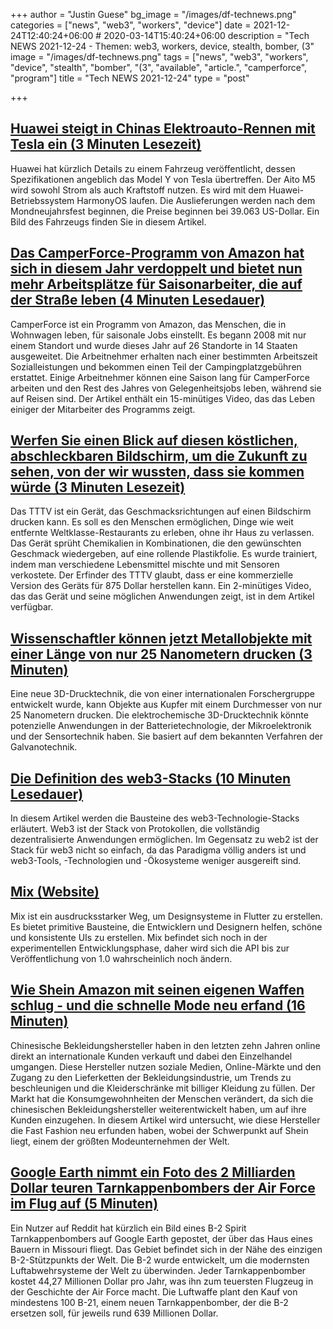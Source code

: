 +++
author = "Justin Guese"
bg_image = "/images/df-technews.png"
categories = ["news", "web3", "workers", "device"]
date = 2021-12-24T12:40:24+06:00 # 2020-03-14T15:40:24+06:00
description = "Tech NEWS 2021-12-24 - Themen: web3, workers, device, stealth, bomber, (3"
image = "/images/df-technews.png"
tags = ["news", "web3", "workers", "device", "stealth", "bomber", "(3", "available", "article.", "camperforce", "program"]
title = "Tech NEWS 2021-12-24"
type = "post"

+++

## [Huawei steigt in Chinas Elektroauto-Rennen mit Tesla ein (3 Minuten Lesezeit)](https://www.cnbc.com/2021/12/23/huawei-joins-chinas-electric-car-race-in-competition-with-tesla.html)

 Huawei hat kürzlich Details zu einem Fahrzeug veröffentlicht, dessen Spezifikationen angeblich das Model Y von Tesla übertreffen. Der Aito M5 wird sowohl Strom als auch Kraftstoff nutzen. Es wird mit dem Huawei-Betriebssystem HarmonyOS laufen. Die Auslieferungen werden nach dem Mondneujahrsfest beginnen, die Preise beginnen bei 39.063 US-Dollar. Ein Bild des Fahrzeugs finden Sie in diesem Artikel.

## [Das CamperForce-Programm von Amazon hat sich in diesem Jahr verdoppelt und bietet nun mehr Arbeitsplätze für Saisonarbeiter, die auf der Straße leben (4 Minuten Lesedauer)](https://www.cnbc.com/2021/12/23/inside-the-growing-amazon-camperforce-program-featured-in-nomadland.html)

 CamperForce ist ein Programm von Amazon, das Menschen, die in Wohnwagen leben, für saisonale Jobs einstellt. Es begann 2008 mit nur einem Standort und wurde dieses Jahr auf 26 Standorte in 14 Staaten ausgeweitet. Die Arbeitnehmer erhalten nach einer bestimmten Arbeitszeit Sozialleistungen und bekommen einen Teil der Campingplatzgebühren erstattet. Einige Arbeitnehmer können eine Saison lang für CamperForce arbeiten und den Rest des Jahres von Gelegenheitsjobs leben, während sie auf Reisen sind. Der Artikel enthält ein 15-minütiges Video, das das Leben einiger der Mitarbeiter des Programms zeigt.

## [Werfen Sie einen Blick auf diesen köstlichen, abschleckbaren Bildschirm, um die Zukunft zu sehen, von der wir wussten, dass sie kommen würde (3 Minuten Lesezeit)](https://www.theverge.com/2021/12/23/22851585/lick-taste-the-tv-screen-snozzberries-flavor-chemicals-menu)

 Das TTTV ist ein Gerät, das Geschmacksrichtungen auf einen Bildschirm drucken kann. Es soll es den Menschen ermöglichen, Dinge wie weit entfernte Weltklasse-Restaurants zu erleben, ohne ihr Haus zu verlassen. Das Gerät sprüht Chemikalien in Kombinationen, die den gewünschten Geschmack wiedergeben, auf eine rollende Plastikfolie. Es wurde trainiert, indem man verschiedene Lebensmittel mischte und mit Sensoren verkostete. Der Erfinder des TTTV glaubt, dass er eine kommerzielle Version des Geräts für 875 Dollar herstellen kann. Ein 2-minütiges Video, das das Gerät und seine möglichen Anwendungen zeigt, ist in dem Artikel verfügbar.

## [Wissenschaftler können jetzt Metallobjekte mit einer Länge von nur 25 Nanometern drucken (3 Minuten)](https://interestingengineering.com/scientists-can-now-print-metal-objects-that-are-only-25-nanometers-long)

 Eine neue 3D-Drucktechnik, die von einer internationalen Forschergruppe entwickelt wurde, kann Objekte aus Kupfer mit einem Durchmesser von nur 25 Nanometern drucken. Die elektrochemische 3D-Drucktechnik könnte potenzielle Anwendungen in der Batterietechnologie, der Mikroelektronik und der Sensortechnik haben. Sie basiert auf dem bekannten Verfahren der Galvanotechnik.

## [Die Definition des web3-Stacks (10 Minuten Lesedauer)](https://bit.ly/3FsS5ng/1/0100017dec2164e1-e07c2278-493a-41ec-a0f2-b4bf602a9080-000000/K2C4eU2pqPSH6UOaQc_KwoJ_Yf4e3FbtqDha0UgAFjU=229)

 In diesem Artikel werden die Bausteine des web3-Technologie-Stacks erläutert. Web3 ist der Stack von Protokollen, die vollständig dezentralisierte Anwendungen ermöglichen. Im Gegensatz zu web2 ist der Stack für web3 nicht so einfach, da das Paradigma völlig anders ist und web3-Tools, -Technologien und -Ökosysteme weniger ausgereift sind.

## [Mix (Website)](https://bit.ly/3JemNTy/1/0100017dec2164e1-e07c2278-493a-41ec-a0f2-b4bf602a9080-000000/iT_s4_j_ykC7Ni26yq_V1J4TFygOFG4IWjiLGWvdxMA=229)

 Mix ist ein ausdrucksstarker Weg, um Designsysteme in Flutter zu erstellen. Es bietet primitive Bausteine, die Entwicklern und Designern helfen, schöne und konsistente UIs zu erstellen. Mix befindet sich noch in der experimentellen Entwicklungsphase, daher wird sich die API bis zur Veröffentlichung von 1.0 wahrscheinlich noch ändern.

## [Wie Shein Amazon mit seinen eigenen Waffen schlug - und die schnelle Mode neu erfand (16 Minuten)](https://restofworld.org/2021/how-shein-beat-amazon-and-reinvented-fast-fashion/)

 Chinesische Bekleidungshersteller haben in den letzten zehn Jahren online direkt an internationale Kunden verkauft und dabei den Einzelhandel umgangen. Diese Hersteller nutzen soziale Medien, Online-Märkte und den Zugang zu den Lieferketten der Bekleidungsindustrie, um Trends zu beschleunigen und die Kleiderschränke mit billiger Kleidung zu füllen. Der Markt hat die Konsumgewohnheiten der Menschen verändert, da sich die chinesischen Bekleidungshersteller weiterentwickelt haben, um auf ihre Kunden einzugehen. In diesem Artikel wird untersucht, wie diese Hersteller die Fast Fashion neu erfunden haben, wobei der Schwerpunkt auf Shein liegt, einem der größten Modeunternehmen der Welt.

## [Google Earth nimmt ein Foto des 2 Milliarden Dollar teuren Tarnkappenbombers der Air Force im Flug auf (5 Minuten)](https://www.popsci.com/military/air-force-b2-spirit-bomber-google-earth/)

 Ein Nutzer auf Reddit hat kürzlich ein Bild eines B-2 Spirit Tarnkappenbombers auf Google Earth gepostet, der über das Haus eines Bauern in Missouri fliegt. Das Gebiet befindet sich in der Nähe des einzigen B-2-Stützpunkts der Welt. Die B-2 wurde entwickelt, um die modernsten Luftabwehrsysteme der Welt zu überwinden. Jeder Tarnkappenbomber kostet 44,27 Millionen Dollar pro Jahr, was ihn zum teuersten Flugzeug in der Geschichte der Air Force macht. Die Luftwaffe plant den Kauf von mindestens 100 B-21, einem neuen Tarnkappenbomber, der die B-2 ersetzen soll, für jeweils rund 639 Millionen Dollar.

